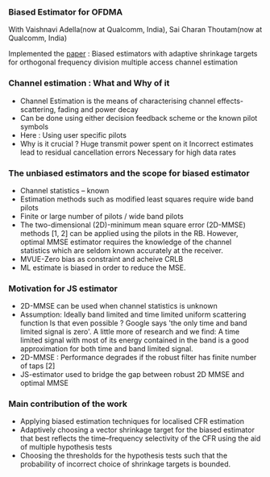 ### Biased Estimator for OFDMA

With Vaishnavi Adella(now at Qualcomm, India), Sai Charan Thoutam(now at Qualcomm, India)

Implemented the [paper](http://ieeexplore.ieee.org/document/6471293/) : Biased estimators with adaptive shrinkage targets for orthogonal frequency division multiple access channel estimation

### Channel estimation : What and Why of it 

* Channel Estimation is the means of characterising channel effects-scattering, fading and power decay
* Can be done using either decision feedback scheme or the known pilot symbols
* Here : Using user specific pilots
* Why is it crucial ?
    Huge transmit power spent on it 
    Incorrect estimates lead to residual cancellation errors
    Necessary for high data rates

### The unbiased estimators and the scope for biased estimator

* Channel statistics – known 
* Estimation methods such as modified least squares require wide band pilots
* Finite or large number of pilots / wide band pilots
* The two-dimensional (2D)-minimum mean square error (2D-MMSE) methods [1, 2] can be applied using the pilots in the RB. However, optimal MMSE estimator requires the knowledge of the channel statistics which are seldom known accurately at the receiver.
* MVUE-Zero bias as constraint and acheive CRLB
* ML estimate is biased in order to reduce the MSE.

### Motivation for JS estimator

* 2D-MMSE can be used when channel statistics is unknown
* Assumption: Ideally band limited and time limited uniform scattering function
Is that even possible ? Google says 'the only time and band limited signal is zero'. A little more of research and we find: A time limited signal with most of its energy contained in the band is a good approximation for both time and band limited signal. 
* 2D-MMSE : Performance degrades if the robust filter has finite number of taps [2]
* JS-estimator used to bridge the gap between robust 2D MMSE and optimal MMSE

### Main contribution of the work

* Applying biased estimation techniques for localised CFR estimation
* Adaptively choosing a vector shrinkage target for the biased estimator that best reflects the time–frequency selectivity of the CFR using the aid of multiple hypothesis tests 
* Choosing the thresholds for the hypothesis tests such that the probability of incorrect choice of shrinkage targets is bounded.

